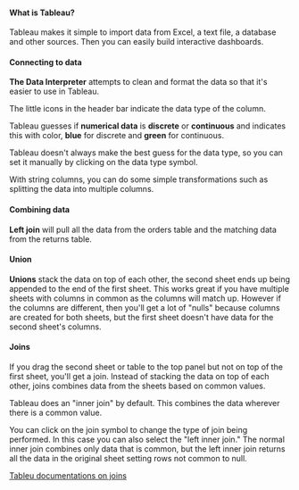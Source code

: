 #### What is Tableau?

Tableau makes it simple to import data from Excel, a text file, a database and other sources. Then you can easily build interactive dashboards. 

#### Connecting to data 

**The Data Interpreter** attempts to clean and format the data so that it's easier to use in Tableau.

The little icons in the header bar indicate the data type of the column. 

Tableau guesses if **numerical data** is **discrete** or **continuous** and indicates this with color, **blue** for discrete and **green** for continuous. 

Tableau doesn't always make the best guess for the data type, so you can set it manually by clicking on the data type symbol.

With string columns, you can do some simple transformations such as splitting the data into multiple columns.

#### Combining data

**Left join** will pull all the data from the orders table and the matching data from the returns table.

#### Union

**Unions** stack the data on top of each other, the second sheet ends up being appended to the end of the first sheet. This works great if you have multiple sheets with columns in common as the columns will match up. However if the columns are different, then you'll get a lot of "nulls" because columns are created for both sheets, but the first sheet doesn't have data for the second sheet's columns.

#### Joins

If you drag the second sheet or table to the top panel but not on top of the first sheet, you'll get a join. Instead of stacking the data on top of each other, joins combines data from the sheets based on common values.

Tableau does an "inner join" by default. This combines the data wherever there is a common value.

You can click on the join symbol to change the type of join being performed. In this case you can also select the "left inner join." The normal inner join combines only data that is common, but the left inner join returns all the data in the original sheet setting rows not common to null.

[Tableu documentations on joins](https://onlinehelp.tableau.com/current/pro/desktop/en-us/joining_tables.htm)